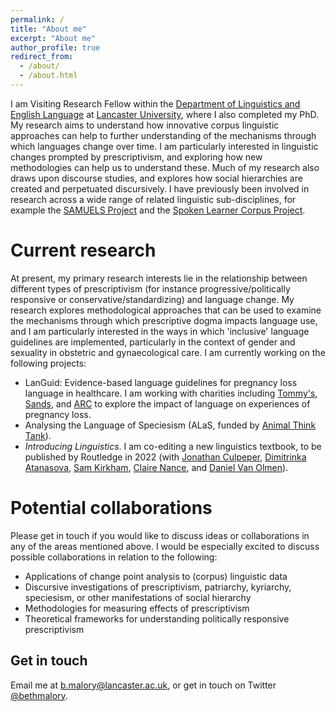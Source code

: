 ```yaml
---
permalink: /
title: "About me"
excerpt: "About me"
author_profile: true
redirect_from: 
  - /about/
  - /about.html
---
```


I am Visiting Research Fellow within the [Department of Linguistics and English Language](https://www.lancaster.ac.uk/linguistics/) at [Lancaster University](https://www.lancaster.ac.uk/), where I also completed my PhD. My research aims to understand how innovative corpus linguistic approaches can help to further understanding of the mechanisms through which languages change over time. I am particularly interested in linguistic changes prompted by prescriptivism, and exploring how new methodologies can help us to understand these. Much of my research also draws upon discourse studies, and explores how social hierarchies are created and perpetuated discursively. I have previously been involved in research across a wide range of related linguistic sub-disciplines, for example the [SAMUELS Project](https://www.gla.ac.uk/schools/critical/research/fundedresearchprojects/samuels/) and the [Spoken Learner Corpus Project](https://www.trinitycollege.com/about-us/research/Trinity-corpus).

Current research
======
At present, my primary research interests lie in the relationship between different types of prescriptivism (for instance progressive/politically responsive or conservative/standardizing) and language change. My research explores methodological approaches that can be used to examine the mechanisms through which prescriptive dogma impacts language use, and I am particularly interested in the ways in which 'inclusive' language guidelines are implemented, particularly in the context of gender and sexuality in obstetric and gynaecological care. I am currently working on the following projects: 

* LanGuid: Evidence-based language guidelines for pregnancy loss language in healthcare. I am working with charities including [Tommy's](https://www.tommys.org/), [Sands](https://www.sands.org.uk/), and [ARC](https://www.arc-uk.org/) to explore the impact of language on experiences of pregnancy loss. 
* Analysing the Language of Speciesism (ALaS, funded by [Animal Think Tank](https://animalthinktank.org.uk/)). 
* *Introducing Linguistics*. I am co-editing a new linguistics textbook, to be published by Routledge in 2022 (with [Jonathan Culpeper](https://www.lancaster.ac.uk/linguistics/about/people/jonathan-culpeper), [Dimitrinka Atanasova](https://www.lancaster.ac.uk/linguistics/about/people/dimitrinka-atanasova), [Sam Kirkham](https://www.lancaster.ac.uk/linguistics/about/people/sam-kirkham), [Claire Nance](https://www.lancaster.ac.uk/linguistics/about/people/claire-nance), and [Daniel Van Olmen](https://www.lancaster.ac.uk/linguistics/about/people/daniel-van-olmen)). 


Potential collaborations
======
Please get in touch if you would like to discuss ideas or collaborations in any of the areas mentioned above. I would be especially excited to discuss possible collaborations in relation to the following:

* Applications of change point analysis to (corpus) linguistic data
* Discursive investigations of prescriptivism, patriarchy, kyriarchy, speciesism, or other manifestations of social hierarchy
* Methodologies for measuring effects of prescriptivism
* Theoretical frameworks for understanding politically responsive prescriptivism



Get in touch
------
Email me at b.malory@lancaster.ac.uk, or get in touch on Twitter [@bethmalory](https://twitter.com/BethMalory?ref_src=twsrc%5Egoogle%7Ctwcamp%5Eserp%7Ctwgr%5Eauthor). 
